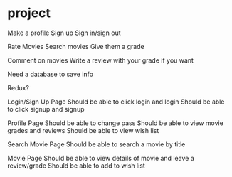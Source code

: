 # project

Make a profile
  Sign up
  Sign in/sign out

Rate Movies
  Search movies
  Give them a grade

Comment on movies
  Write a review with your grade if you want
 
Need a database to save info
 
Redux?
 
Login/Sign Up Page
  Should be able to click login and login
  Should be able to click signup and signup

Profile Page
  Should be able to change pass
  Should be able to view movie grades and reviews
  Should be able to view wish list

Search Movie Page
  Should be able to search a movie by title

Movie Page
  Should be able to view details of movie and leave a review/grade
  Should be able to add to wish list
